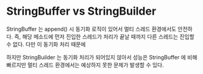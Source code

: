 # StringBuffer vs StringBuilder

StringBuffer 는 append() 시 동기화 로직이 있어서 멀티 스레드 환경에서도 안전하다. 즉, 해당 메소드에 먼저 진입한 스레드가 처리가 끝날 때까지 다른 스레드는 진입할 수 없다. 다만 이 동기화 처리 때문에&#x20;



하지만 StringBuilder 는 동기화 처리가 되어있지 않아서 성능은 StringBuffer 에 비해 빠르지만 멀티 스레드 환경에서는 예상하지 못한 문제가 발생할 수 있다.
